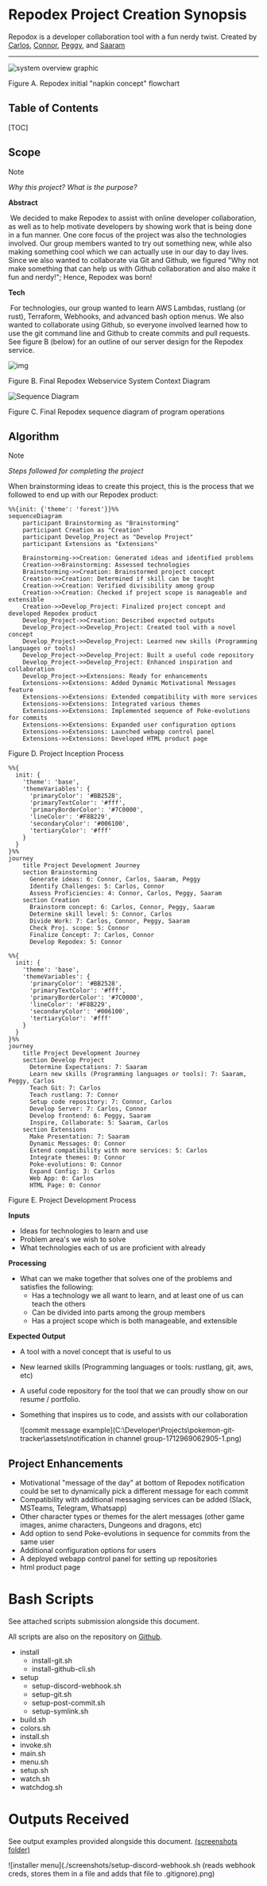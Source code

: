 # Repodex Project Creation Synopsis

Repodox is a developer collaboration tool with a fun nerdy twist. Created by  [Carlos](https://github.com/heyimcarlos), [Connor](https://github.com/ConnorBP), [Peggy](https://github.com/peggy8337), and [Saaram](https://github.com/SaaramRashidi)

---

![system overview graphic](./assets/graph.png)

Figure A. Repodex initial "napkin concept" flowchart

## Table of Contents

[TOC]









## Scope

> [!NOTE]
>
> _Why this project? What is the purpose?_

**Abstract**

​ We decided to make Repodex to assist with online developer collaboration, as well as to help motivate developers by showing work that is being done in a fun manner. One core focus of the project was also the technologies involved. Our group members wanted to try out something new, while also making something cool which we can actually use in our day to day lives. Since we also wanted to collaborate via Git and Github, we figured "Why not make something that can help us with Github collaboration and also make it fun and nerdy!"; Hence, Repodex was born!

**Tech**

​ For technologies, our group wanted to learn AWS Lambdas, rustlang (or rust), Terraform, Webhooks, and advanced bash option menus. We also wanted to collaborate using Github, so everyone involved learned how to use the git command line and Github to create commits and pull requests. See figure B (below) for an outline of our server design for the Repodex service.

![img](./assets/repodex_1.jpg)

Figure B. Final Repodex Webservice System Context Diagram

![Sequence Diagram](./assets/sequence.png)

Figure C. Final Repodex sequence diagram of program operations

## Algorithm

> [!NOTE]
>
> _Steps followed for completing the project_

When brainstorming ideas to create this project, this is the process that we followed to end up with our Repodex product:

```mermaid
%%{init: {'theme': 'forest'}}%%
sequenceDiagram
    participant Brainstorming as "Brainstorming"
    participant Creation as "Creation"
    participant Develop_Project as "Develop Project"
    participant Extensions as "Extensions"

    Brainstorming->>Creation: Generated ideas and identified problems
    Creation->>Brainstorming: Assessed technologies
    Brainstorming->>Creation: Brainstormed project concept
    Creation->>Creation: Determined if skill can be taught
    Creation->>Creation: Verified divisibility among group
    Creation->>Creation: Checked if project scope is manageable and extensible
    Creation->>Develop_Project: Finalized project concept and developed Repodex product
    Develop_Project->>Creation: Described expected outputs
    Develop_Project->>Develop_Project: Created tool with a novel concept
    Develop_Project->>Develop_Project: Learned new skills (Programming languages or tools)
    Develop_Project->>Develop_Project: Built a useful code repository
    Develop_Project->>Develop_Project: Enhanced inspiration and collaboration
    Develop_Project->>Extensions: Ready for enhancements
    Extensions->>Extensions: Added Dynamic Motivational Messages feature
    Extensions->>Extensions: Extended compatibility with more services
    Extensions->>Extensions: Integrated various themes
    Extensions->>Extensions: Implemented sequence of Poke-evolutions for commits
    Extensions->>Extensions: Expanded user configuration options
    Extensions->>Extensions: Launched webapp control panel
    Extensions->>Extensions: Developed HTML product page

```

Figure D. Project Inception Process

```mermaid
%%{
  init: {
    'theme': 'base',
    'themeVariables': {
      'primaryColor': '#BB2528',
      'primaryTextColor': '#fff',
      'primaryBorderColor': '#7C0000',
      'lineColor': '#F8B229',
      'secondaryColor': '#006100',
      'tertiaryColor': '#fff'
    }
  }
}%%
journey
    title Project Development Journey
    section Brainstorming
      Generate ideas: 6: Connor, Carlos, Saaram, Peggy
      Identify Challenges: 5: Carlos, Connor
      Assess Proficiencies: 4: Connor, Carlos, Peggy, Saaram
    section Creation
      Brainstorm concept: 6: Carlos, Connor, Peggy, Saaram
      Determine skill level: 5: Connor, Carlos
      Divide Work: 7: Carlos, Connor, Peggy, Saaram
      Check Proj. scope: 5: Connor
      Finalize Concept: 7: Carlos, Connor
      Develop Repodex: 5: Connor
```

```mermaid
%%{
  init: {
    'theme': 'base',
    'themeVariables': {
      'primaryColor': '#BB2528',
      'primaryTextColor': '#fff',
      'primaryBorderColor': '#7C0000',
      'lineColor': '#F8B229',
      'secondaryColor': '#006100',
      'tertiaryColor': '#fff'
    }
  }
}%%
journey
    title Project Development Journey
    section Develop Project
      Determine Expectations: 7: Saaram
      Learn new skills (Programming languages or tools): 7: Saaram, Peggy, Carlos
      Teach Git: 7: Carlos
      Teach rustlang: 7: Connor
      Setup code repository: 7: Connor, Carlos
      Develop Server: 7: Carlos, Connor
      Develop frontend: 6: Peggy, Saaram
      Inspire, Collaborate: 5: Saaram, Carlos
    section Extensions
      Make Presentation: 7: Saaram
      Dynamic Messages: 0: Connor
      Extend compatibility with more services: 5: Carlos
      Integrate themes: 0: Connor
      Poke-evolutions: 0: Connor
      Expand Config: 3: Carlos
      Web App: 0: Carlos
      HTML Page: 0: Connor
```

Figure E. Project Development Process

**Inputs**

- Ideas for technologies to learn and use
- Problem area's we wish to solve
- What technologies each of us are proficient with already

**Processing**

- What can we make together that solves one of the problems and satisfies the following:
  - Has a technology we all want to learn, and at least one of us can teach the others
  - Can be divided into parts among the group members
  - Has a project scope which is both manageable, and extensible

**Expected Output**

- A tool with a novel concept that is useful to us

- New learned skills (Programming languages or tools: rustlang, git, aws, etc)

- A useful code repository for the tool that we can proudly show on our resume / portfolio.

- Something that inspires us to code, and assists with our collaboration

  ![commit message example](C:\Developer\Projects\pokemon-git-tracker\assets\notification in channel group-1712969062905-1.png)

## Project Enhancements

- Motivational "message of the day" at bottom of Repodex notification could be set to dynamically pick a different message for each commit
- Compatibility with additional messaging services can be added (Slack, MSTeams, Telegram, Whatsapp)
- Other character types or themes for the alert messages (other game images, anime characters, Dungeons and dragons, etc)
- Add option to send Poke-evolutions in sequence for commits from the same user
- Additional configuration options for users
- A deployed webapp control panel for setting up repositories
- html product page

# Bash Scripts

See attached scripts submission alongside this document.

All scripts are also on the repository on [Github](https://github.com/ConnorBP/pokemon-git-tracker).

- install
  - install-git.sh
  - install-github-cli.sh
- setup
  - setup-discord-webhook.sh
  - setup-git.sh
  - setup-post-commit.sh
  - setup-symlink.sh
- build.sh
- colors.sh
- install.sh
- invoke.sh
- main.sh
- menu.sh
- setup.sh
- watch.sh
- watchdog.sh

# Outputs Received

See output examples provided alongside this document. [(screenshots folder)](https://github.com/ConnorBP/pokemon-git-tracker/screenshots)

![installer menu](./screenshots/setup-discord-webhook.sh (reads webhook creds, stores them in a file and adds that file to .gitignore).png)
